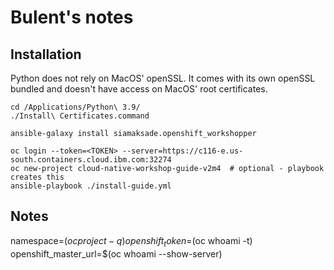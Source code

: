 # Bulent's notes

## Installation
Python does not rely on MacOS' openSSL. It comes with its own openSSL bundled and doesn't have access on MacOS' root certificates.
```
cd /Applications/Python\ 3.9/
./Install\ Certificates.command
```

```
ansible-galaxy install siamaksade.openshift_workshopper
```

```
oc login --token=<TOKEN> --server=https://c116-e.us-south.containers.cloud.ibm.com:32274
oc new-project cloud-native-workshop-guide-v2m4  # optional - playbook creates this
ansible-playbook ./install-guide.yml
```

## Notes

namespace=$(oc project -q)
openshift_token=$(oc whoami -t)
openshift_master_url=$(oc whoami --show-server)